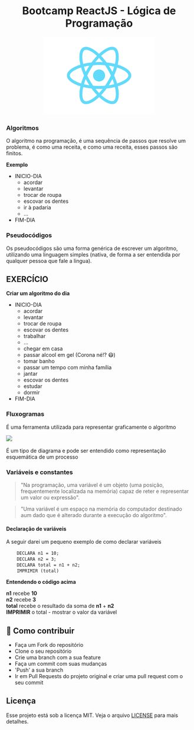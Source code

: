 <h1 align="center">Bootcamp ReactJS - Lógica de Programação</h1>

<p align="center">
  <img src="https://raw.githubusercontent.com/oricardos/bootcamp-react-dio/master/logo-react.png" width="300" heigth="300">
</p>


<h3>Algoritmos</h3> 
<p>O algoritmo na programação, é uma sequência de passos que resolve um problema, é como uma receita, e como uma receita, esses passos são finitos.</p>

__Exemplo__

- INICIO-DIA
    - acordar
    - levantar
    - trocar de roupa
    - escovar os dentes
    - ir à padaria
    - ...
- FIM-DIA

<h3>Pseudocódigos</h3>
<p>
    Os pseudocódigos são uma forma genérica de escrever um algoritmo, utilizando uma linguagem simples (nativa, de forma a ser entendida por qualquer pessoa que fale a lingua).
</p>

## **EXERCÍCIO**
**Criar um algoritmo do dia**
- INICIO-DIA
    - acordar
    - levantar
    - trocar de roupa
    - escovar os dentes
    - trabalhar
    - ...
    - chegar em casa
    - passar alcool em gel (Corona né!? :mask:)
    - tomar banho
    - passar um tempo com minha família
    - jantar
    - escovar os dentes
    - estudar
    - dormir
- FIM-DIA

<h3>Fluxogramas</h3>
<p>
    É uma ferramenta utilizada para representar graficamente o algoritmo
</p> 

<img src="https://upload.wikimedia.org/wikipedia/commons/a/aa/Fluxogranma02.gif" width="300" heigth="300">

<p>
    É um tipo de diagrama e pode ser entendido como representação esquemática de um processo
</p>

<h3>Variáveis e constantes</h3>

> "Na programação, uma variável é um objeto (uma posição, frequentemente localizada na memória) capaz de reter e representar um valor ou expressão".

> "Uma variável é um espaço na memória do computador destinado aum dado que é alterado durante a execução do algoritmo".  

<h4>Declaração de variáveis</h4>
<p>
    A seguir darei um pequeno exemplo de como declarar variáveis
</p>

```
    DECLARA n1 = 10;
    DECLARA n2 = 3;
    DECLARA total = n1 + n2; 
    IMPRIMIR (total)
```
__Entendendo o código acima__

   **n1** recebe __10__<br/>
   __n2__ recebe __3__<br/>
   __total__ recebe o resultado da soma de __n1__ + __n2__<br/>
   __IMPRIMIR__ o total - mostrar o valor da variável<br/>

## :link: Como contribuir 

- Faça um Fork do repositório
- Clone o seu repositório
- Crie uma branch com a sua feature
- Faça um commit com suas mudanças
- 'Push' a sua branch
- Ir em Pull Requests do projeto original e criar uma pull request com o seu commit

## Licença 

Esse projeto está sob a licença MIT. Veja o arquivo [LICENSE](LICENSE) para mais detalhes.
